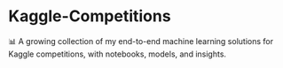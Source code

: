 # Kaggle-Competitions
📊 A growing collection of my end-to-end machine learning solutions for Kaggle competitions, with notebooks, models, and insights.
